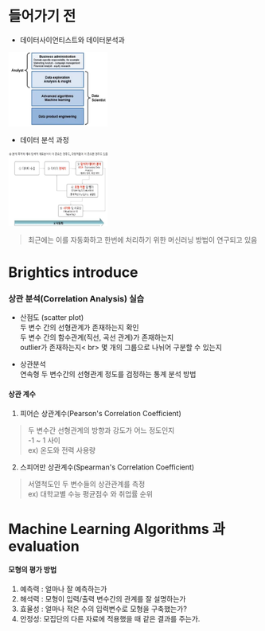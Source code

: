 # 들어가기 전 

- 데이터사이언티스트와 데이터분석과 <br>

<img src="./img/DA_DS.JPG" width="200px" height="150px"></img> <br>
 
 - 데이터 분석 과정 <br>
 
<img src="./img/데이터분석과정.JPG" width="200px" height="150px"></img> <br>
 > 최근에는 이를 자동화하고 한번에 처리하기 위한 머신러닝 방법이 연구되고 있음 
 

# Brightics introduce

### 상관 분석(Correlation Analysis) 실습

- 산점도 (scatter plot) <br>
두 변수 간의 선형관계가 존재하는지 확인 <br>
두 변수 간의 함수관계(직선, 곡선 관계)가 존재하는지 <br>
outlier가 존재하는지< br>
몇 개의 그룹으로 나뉘어 구분할 수 있는지 <br>

- 상관분석 <br>
연속형 두 변수간의 선형관계 정도를 검정하는 통계 분석 방법

#### 상관 계수

1. 피어슨 상관계수(Pearson's Correlation Coefficient) <br>
> 두 변수간 선형관계의 방향과 강도가 어느 정도인지 <br>
> -1 ~ 1 사이 <br> 
> ex) 온도와 전력 사용량 <br>

2. 스피어만 상관계수(Spearman's Correlation Coefficient) <br>
> 서열척도인 두 변수들의 상관관계를 측정  <br>
> ex) 대학교별 수능 평균점수 와 취업률 순위 <br>


# Machine Learning Algorithms 과 evaluation

#### 모형의 평가 방법
1. 예측력 : 얼마나 잘 예측하는가 <br>
2. 해석력 : 모형이 입력/출력 변수간의 관계를 잘 설명하는가 <br>
3. 효율성 : 얼마나 적은 수의 입력변수로 모형을 구축했는가? <br>
4. 안정성: 모집단의 다른 자료에 적용했을 때 같은 결과를 주는가. <br>








